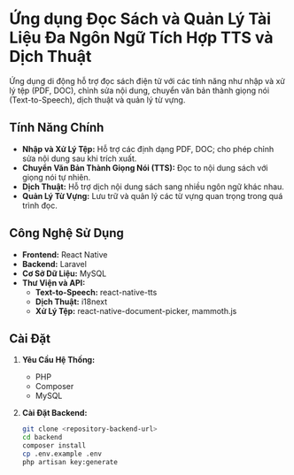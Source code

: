 # Ứng dụng Đọc Sách và Quản Lý Tài Liệu Đa Ngôn Ngữ Tích Hợp TTS và Dịch Thuật

Ứng dụng di động hỗ trợ đọc sách điện tử với các tính năng như nhập và xử lý tệp (PDF, DOC), chỉnh sửa nội dung, chuyển văn bản thành giọng nói (Text-to-Speech), dịch thuật và quản lý từ vựng.

## Tính Năng Chính

- **Nhập và Xử Lý Tệp:** Hỗ trợ các định dạng PDF, DOC; cho phép chỉnh sửa nội dung sau khi trích xuất.
- **Chuyển Văn Bản Thành Giọng Nói (TTS):** Đọc to nội dung sách với giọng nói tự nhiên.
- **Dịch Thuật:** Hỗ trợ dịch nội dung sách sang nhiều ngôn ngữ khác nhau.
- **Quản Lý Từ Vựng:** Lưu trữ và quản lý các từ vựng quan trọng trong quá trình đọc.

## Công Nghệ Sử Dụng

- **Frontend:** React Native
- **Backend:** Laravel
- **Cơ Sở Dữ Liệu:** MySQL
- **Thư Viện và API:**
  - **Text-to-Speech:** react-native-tts
  - **Dịch Thuật:** i18next
  - **Xử Lý Tệp:** react-native-document-picker, mammoth.js

## Cài Đặt

1. **Yêu Cầu Hệ Thống:**
   - PHP
   - Composer
   - MySQL

2. **Cài Đặt Backend:**
   ```bash
   git clone <repository-backend-url>
   cd backend
   composer install
   cp .env.example .env
   php artisan key:generate
